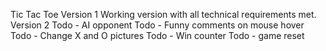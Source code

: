 Tic Tac Toe
Version 1
Working version with all technical requirements met.
Version 2
Todo - AI opponent
Todo - Funny comments on mouse hover
Todo - Change X and O pictures
Todo - Win counter
Todo - game reset
